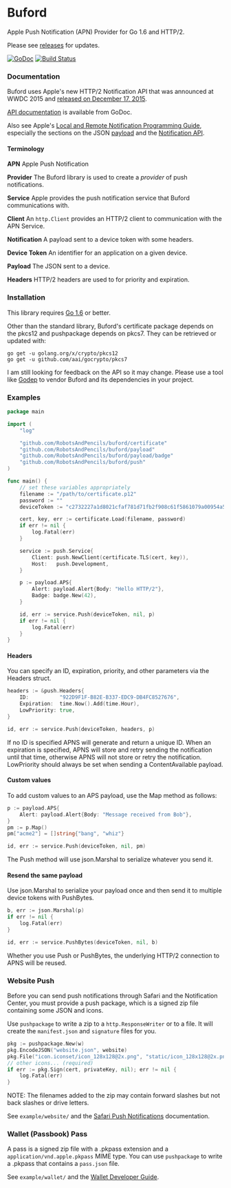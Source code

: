 # Buford

Apple Push Notification (APN) Provider for Go 1.6 and HTTP/2.

Please see [releases](https://github.com/RobotsAndPencils/buford/releases) for updates.

[![GoDoc](https://godoc.org/github.com/RobotsAndPencils/buford?status.svg)](https://godoc.org/github.com/RobotsAndPencils/buford) [![Build Status](https://travis-ci.org/RobotsAndPencils/buford.svg?branch=ci)](https://travis-ci.org/RobotsAndPencils/buford)

### Documentation

Buford uses Apple's new HTTP/2 Notification API that was announced at WWDC 2015 and [released on December 17, 2015](https://developer.apple.com/news/?id=12172015b).

[API documentation](https://godoc.org/github.com/RobotsAndPencils/buford/) is available from GoDoc.

Also see Apple's [Local and Remote Notification Programming Guide][notification], especially the sections on the JSON [payload][] and the [Notification API][notification-api].

[notification]: https://developer.apple.com/library/ios/documentation/NetworkingInternet/Conceptual/RemoteNotificationsPG/Chapters/Introduction.html
[payload]: https://developer.apple.com/library/ios/documentation/NetworkingInternet/Conceptual/RemoteNotificationsPG/Chapters/TheNotificationPayload.html#//apple_ref/doc/uid/TP40008194-CH107-SW1
[notification-api]: https://developer.apple.com/library/ios/documentation/NetworkingInternet/Conceptual/RemoteNotificationsPG/Chapters/APNsProviderAPI.html#//apple_ref/doc/uid/TP40008194-CH101-SW1

#### Terminology

**APN** Apple Push Notification

**Provider** The Buford library is used to create a _provider_ of push notifications.

**Service** Apple provides the push notification service that Buford communications with.

**Client** An `http.Client` provides an HTTP/2 client to communication with the APN Service.

**Notification** A payload sent to a device token with some headers.

**Device Token** An identifier for an application on a given device.

**Payload** The JSON sent to a device.

**Headers** HTTP/2 headers are used to for priority and expiration.

### Installation

This library requires [Go 1.6](https://golang.org/dl/) or better.

Other than the standard library, Buford's certificate package depends on the pkcs12 and pushpackage depends on pkcs7. They can be retrieved or updated with:

```
go get -u golang.org/x/crypto/pkcs12
go get -u github.com/aai/gocrypto/pkcs7
```

I am still looking for feedback on the API so it may change. Please use a tool like [Godep](https://github.com/tools/godep) to vendor Buford and its dependencies in your project.

### Examples

```go
package main

import (
	"log"

	"github.com/RobotsAndPencils/buford/certificate"
	"github.com/RobotsAndPencils/buford/payload"
	"github.com/RobotsAndPencils/buford/payload/badge"
	"github.com/RobotsAndPencils/buford/push"
)

func main() {
	// set these variables appropriately
	filename := "/path/to/certificate.p12"
	password := ""
	deviceToken := "c2732227a1d8021cfaf781d71fb2f908c61f5861079a00954a5453f1d0281433"

	cert, key, err := certificate.Load(filename, password)
	if err != nil {
		log.Fatal(err)
	}

	service := push.Service{
		Client: push.NewClient(certificate.TLS(cert, key)),
		Host:   push.Development,
	}

	p := payload.APS{
		Alert: payload.Alert{Body: "Hello HTTP/2"},
		Badge: badge.New(42),
	}

	id, err := service.Push(deviceToken, nil, p)
	if err != nil {
		log.Fatal(err)
	}
}
```
#### Headers

You can specify an ID, expiration, priority, and other parameters via the Headers struct.

```go
headers := &push.Headers{
	ID:          "922D9F1F-B82E-B337-EDC9-DB4FC8527676",
	Expiration:  time.Now().Add(time.Hour),
	LowPriority: true,
}

id, err := service.Push(deviceToken, headers, p)
```

If no ID is specified APNS will generate and return a unique ID. When an expiration is specified, APNS will store and retry sending the notification until that time, otherwise APNS will not store or retry the notification. LowPriority should always be set when sending a ContentAvailable payload.

#### Custom values

To add custom values to an APS payload, use the Map method as follows:

```go
p := payload.APS{
	Alert: payload.Alert{Body: "Message received from Bob"},
}
pm := p.Map()
pm["acme2"] = []string{"bang", "whiz"}

id, err := service.Push(deviceToken, nil, pm)
```

The Push method will use json.Marshal to serialize whatever you send it.

#### Resend the same payload

Use json.Marshal to serialize your payload once and then send it to multiple device tokens with PushBytes.

```go
b, err := json.Marshal(p)
if err != nil {
	log.Fatal(err)
}

id, err := service.PushBytes(deviceToken, nil, b)
```

Whether you use Push or PushBytes, the underlying HTTP/2 connection to APNS will be reused.

### Website Push

Before you can send push notifications through Safari and the Notification Center, you must provide a push package, which is a signed zip file containing some JSON and icons.

Use `pushpackage` to write a zip to a `http.ResponseWriter` or to a file. It will create the `manifest.json` and `signature` files for you.

```go
pkg := pushpackage.New(w)
pkg.EncodeJSON("website.json", website)
pkg.File("icon.iconset/icon_128x128@2x.png", "static/icon_128x128@2x.png")
// other icons... (required)
if err := pkg.Sign(cert, privateKey, nil); err != nil {
	log.Fatal(err)
}
```

NOTE: The filenames added to the zip may contain forward slashes but not back slashes or drive letters.

See `example/website/` and the [Safari Push Notifications][safari] documentation.

[safari]: https://developer.apple.com/library/mac/documentation/NetworkingInternet/Conceptual/NotificationProgrammingGuideForWebsites/PushNotifications/PushNotifications.html#//apple_ref/doc/uid/TP40013225-CH3-SW12

### Wallet (Passbook) Pass

A pass is a signed zip file with a .pkpass extension and a `application/vnd.apple.pkpass` MIME type. You can use `pushpackage` to write a .pkpass that contains a `pass.json` file.

See `example/wallet/` and the [Wallet Developer Guide][wallet].

[wallet]: https://developer.apple.com/library/prerelease/ios/documentation/UserExperience/Conceptual/PassKit_PG/index.html
